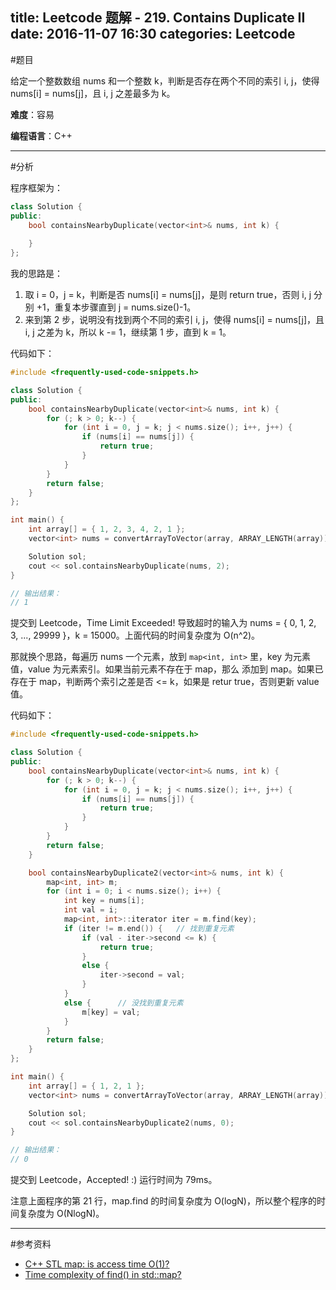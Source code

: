 title: Leetcode 题解 - 219. Contains Duplicate II
date: 2016-11-07 16:30
categories: Leetcode
---

#题目

给定一个整数数组 nums 和一个整数 k，判断是否存在两个不同的索引 i, j，使得 nums[i] = nums[j]，且 i, j 之差最多为 k。

**难度**：容易

**编程语言**：C++

---

#分析

程序框架为：

```cpp
class Solution {
public:
    bool containsNearbyDuplicate(vector<int>& nums, int k) {
        
    }
};
```

我的思路是：

1. 取 i = 0，j = k，判断是否 nums[i] = nums[j]，是则 return true，否则 i, j 分别 +1，重复本步骤直到 j = nums.size()-1。
2. 来到第 2 步，说明没有找到两个不同的索引 i, j，使得 nums[i] = nums[j]，且 i, j 之差为 k，所以 k -= 1，继续第 1 步，直到 k = 1。

代码如下：

```cpp
#include <frequently-used-code-snippets.h>

class Solution {
public:
    bool containsNearbyDuplicate(vector<int>& nums, int k) {
        for (; k > 0; k--) {
            for (int i = 0, j = k; j < nums.size(); i++, j++) {
                if (nums[i] == nums[j]) {
                    return true;
                }
            }
        }
        return false;
    }
};

int main() {
    int array[] = { 1, 2, 3, 4, 2, 1 };
    vector<int> nums = convertArrayToVector(array, ARRAY_LENGTH(array));

    Solution sol;
    cout << sol.containsNearbyDuplicate(nums, 2);
}

// 输出结果：
// 1
```

提交到 Leetcode，Time Limit Exceeded! 导致超时的输入为 nums = { 0, 1, 2, 3, ..., 29999 }，k = 15000。上面代码的时间复杂度为 O(n^2)。

那就换个思路，每遍历 nums 一个元素，放到 `map<int, int>` 里，key 为元素值，value 为元素索引。如果当前元素不存在于 map，那么 添加到 map。如果已存在于 map，判断两个索引之差是否 <= k，如果是 retur true，否则更新 value 值。

代码如下：

```cpp
#include <frequently-used-code-snippets.h>

class Solution {
public:
    bool containsNearbyDuplicate(vector<int>& nums, int k) {
        for (; k > 0; k--) {
            for (int i = 0, j = k; j < nums.size(); i++, j++) {
                if (nums[i] == nums[j]) {
                    return true;
                }
            }
        }
        return false;
    }

    bool containsNearbyDuplicate2(vector<int>& nums, int k) {
        map<int, int> m;
        for (int i = 0; i < nums.size(); i++) {
            int key = nums[i];
            int val = i;
            map<int, int>::iterator iter = m.find(key);
            if (iter != m.end()) {   // 找到重复元素
                if (val - iter->second <= k) {
                    return true;
                }
                else {
                    iter->second = val;
                }
            }
            else {      // 没找到重复元素
                m[key] = val;
            }
        }
        return false;
    }
};

int main() {
    int array[] = { 1, 2, 1 };
    vector<int> nums = convertArrayToVector(array, ARRAY_LENGTH(array));

    Solution sol;
    cout << sol.containsNearbyDuplicate2(nums, 0);
}

// 输出结果：
// 0
```

提交到 Leetcode，Accepted! :) 运行时间为 79ms。

注意上面程序的第 21 行，map.find 的时间复杂度为 O(logN)，所以整个程序的时间复杂度为 O(NlogN)。

---

#参考资料

* [C++ STL map: is access time O(1)?](http://stackoverflow.com/questions/16068151/c-stl-map-is-access-time-o1)
* [Time complexity of find() in std::map?](http://stackoverflow.com/questions/9961742/time-complexity-of-find-in-stdmap)
